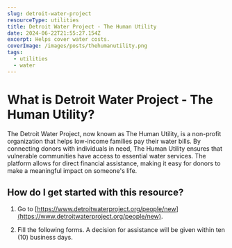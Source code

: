 ```yaml
---
slug: detroit-water-project
resourceType: utilities
title: Detroit Water Project - The Human Utility
date: 2024-06-22T21:55:27.154Z
excerpt: Helps cover water costs.
coverImage: /images/posts/thehumanutility.png
tags:
  - utilities
  - water
---
```


<script>
  import Callout from "$lib/components/molecules/Callout.svelte";
  import PhoneNumber from "$lib/components/molecules/PhoneNumber.svelte"

  const resourceTextDescription = `The Detroit Water Project, now known as The Human Utility, is a non-profit organization that helps low-income families pay their water bills. By connecting donors with individuals in need, The Human Utility ensures that vulnerable communities have access to essential water services. The platform allows for direct financial assistance, making it easy for donors to make a meaningful impact on someone's life.

1) Go to https://www.detroitwaterproject.org/people/new.

2) Fill the following forms. A decision for assistance will be given within ten (10) business days.

For more information/detail go to: ${"WEBSITE"}`
</script>

<Callout type="info">
  <PhoneNumber resourceToSend={"utilities"} {resourceTextDescription} />
</Callout>

# What is Detroit Water Project - The Human Utility?

The Detroit Water Project, now known as The Human Utility, is a non-profit organization that helps low-income families pay their water bills. By connecting donors with individuals in need, The Human Utility ensures that vulnerable communities have access to essential water services. The platform allows for direct financial assistance, making it easy for donors to make a meaningful impact on someone's life.

## How do I get started with this resource?

1) Go to [https://www.detroitwaterproject.org/people/new](https://www.detroitwaterproject.org/people/new).

2) Fill the following forms. A decision for assistance will be given within ten (10) business days.